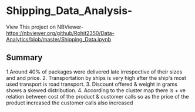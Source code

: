 # Shipping_Data_Analysis-
View This project on NBViewer-https://nbviewer.org/github/Rohit2350/Data-Analytics/blob/master/Shipping_Data.ipynb

## Summary
1.Around 40% of packages were delivered late irrespective of their sizes and and price.
2. Transportation by ships is very high after the ship's most used transport is road transport.
3. Discount offered & weight in grams shows a skewed distribution.
4. According to the cluster map there is + ve relation between cost of the product & customer calls so as the price of the product increased the customer calls also increased
